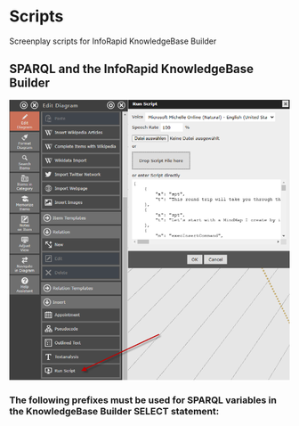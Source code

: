 # Scripts
Screenplay scripts for InfoRapid KnowledgeBase Builder

## SPARQL and the InfoRapid KnowledgeBase Builder

![3D rotating MindMap of SPARQL query result](images/runscript.png?raw=true "Example")

### The following prefixes must be used for SPARQL variables in the KnowledgeBase Builder SELECT statement:
